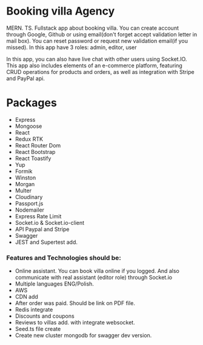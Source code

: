 # Booking villa Agency

MERN. TS. Fullstack app about booking villa. You can create account through Google, Github or using email(don't forget accept validation letter in mail box). You can reset password or request new validation email(if you missed). In this app have 3 roles: admin, editor, user 

In this app, you can also have live chat with other users using Socket.IO. 
This app also includes elements of an e-commerce platform, featuring CRUD operations for products and orders, as well as integration with Stripe and PayPal api.

# Packages 


- Express 
- Mongoose
- React
- Redux RTK
- React Router Dom
- React Bootstrap
- React Toastify
- Yup
- Formik
- Winston
- Morgan
- Multer
- Cloudinary 
- Passport.js
- Nodemailer
- Express Rate Limit
- Socket.io & Socket.io-client
- API Paypal and Stripe 
- Swagger
- JEST and Supertest add.


### Features and Technologies should be:
- Online assistant. You can book villa online if you logged. And also communicate with real assistant (editor role) through  Socket.io
- Multiple languages ENG/Polish.
- AWS
- CDN add
- After order was paid. Should be link on PDF file. 
- Redis integrate
- Discounts and coupons 
- Reviews to villas add. with integrate websocket.
- Seed.ts file create
- Create new cluster mongodb for swagger dev version.

## 